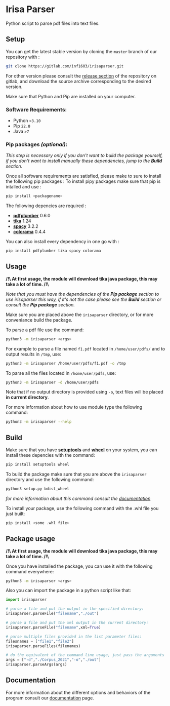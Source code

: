 # Irisa Parser

Python script to parse pdf files into text files.

## Setup

You can get the latest stable version by cloning the `master` branch of our repository with :
```sh
git clone https://gitlab.com/inf1603/irisaparser.git
```

For other version please consult the [release section](https://gitlab.com/inf1603/irisaparser/-/releases) of the repository on gitlab, and download the source archive corresponding to the desired version.

Make sure that Python and Pip are installed on your computer.

### Software Requirements:

 - Python `>3.10`
 - Pip `22.0`
 - Java `>7`


### Pip packages *(optional)*:

*This step is necessary only if you don't want to build the package yourself, if you don't want to install manually these dependencies, jump to the **Build** section.*

Once all software requirements are satisfied, please make to sure to install the following pip packages :
To install pipy packages make sure that pip is intalled and use :

```sh
pip install <packagename>
```

The following depencies are required :

 - [**pdfplumber**](https://pypi.org/project/pdfplumber/) 0.6.0
 - [**tika**](https://pypi.org/project/tika/) 1.24
 - [**spacy**](https://pypi.org/project/spacy/) 3.2.2
 - [**colorama**](https://pypi.org/project/colorama/) 0.4.4

You can also install every dependency in one go with :
```python
pip install pdfplumber tika spacy colorama
```

## Usage

**/!\\ At first usage, the module will download tika java package, this may take a lot of time. /!\\**

*Note that you must have the dependencies of the **Pip package** section to use irisaparser this way, if it's not the case please see the **Build** section or consult the **Pip package** section.*

Make sure you are placed above the `irisaparser` directory, or for more conveniance build the package.

To parse a pdf file use the command:

```sh
python3 -m irisaparser <args>
```

For example to parse a file named `f1.pdf` located in `/home/user/pdfs/` and to output results in `/tmp`, use:

```sh
python3 -m irisaparser /home/user/pdfs/f1.pdf -o /tmp
```

To parse all the files located in `/home/user/pdfs`, use:

```sh
python3 -m irisaparser -d /home/user/pdfs
```

Note that if no output directory is provided using `-o`, text files will be placed **in current directory**.

For more information about how to use module type the following command:

```sh
python3 -m irisaparser --help
```

## Build

Make sure that you have [**setuptools**](https://pypi.org/project/setuptools/) and [**wheel**](https://pypi.org/project/wheel/) on your system, you can install these depencies with the command:

```sh
pip install setuptools wheel
```

To build the package make sure that you are above the `irisaparser` directory and use the following command:

```sh
python3 setup.py bdist_wheel
```
*for more information about this command consult the [documentation](https://wheel.readthedocs.io/en/stable/)*

To install your package, use the following command with the .whl file you just built:

```sh
pip install <some .whl file>
```

## Package usage

**/!\\ At first usage, the module will download tika java package, this may take a lot of time. /!\\**

Once you have installed the package, you can use it with the following command everywhere:
```sh
python3 -m irisaparser <args>
```

Also you can import the package in a python script like that:
```py
import irisaparser

# parse a file and put the output in the specified directory:
irisaparser.parseFile("filename","./out")

# parse a file and put the xml output in the current directory:
irisaparser.parseFile("filename",xml=True)

# parse multiple files provided in the list parameter files:
filesnames = ["file1","file2"]
irisaparser.parseFiles(filenames)

# do the equivalent of the command line usage, just pass the arguments as a list of strings:
args = ["-d","./Corpus_2021","-o","./out"]
irisaparser.parseArgs(args)

```

## Documentation

For more information about the different options and behaviors of the program consult our [documentation](https://gitlab.com/inf1603/irisaparser/-/blob/master/DOC.md) page.